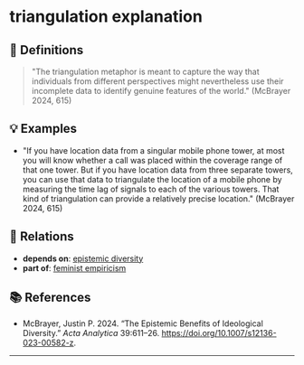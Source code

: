 # triangulation explanation

## 📖 Definitions

> "The triangulation metaphor is meant to capture the way that individuals from different perspectives might nevertheless use their incomplete data to identify genuine features of the world." (McBrayer 2024, 615)

## 💡 Examples

- "If you have location data from a singular mobile phone tower, at most you will know whether a call was placed within the coverage range of that one tower. But if you have location data from three separate towers, you can use that data to triangulate the location of a mobile phone by measuring the time lag of signals to each of the various towers. That kind of triangulation can provide a relatively precise location." (McBrayer 2024, 615)

## 🔗 Relations

- **depends on**: [epistemic diversity](./epistemic-diversity.md)
- **part of**: [feminist empiricism](./feminist-empiricism.md)

## 📚 References

- McBrayer, Justin P. 2024. “The Epistemic Benefits of Ideological Diversity.” _Acta Analytica_ 39:611–26. https://doi.org/10.1007/s12136-023-00582-z.

---

<script src="https://giscus.app/client.js"
                data-repo="natesheehan/conceptcartography"
                data-repo-id="R_kgDOPB5QiQ"
                data-category="General"
                data-category-id="DIC_kwDOPB5Qic4CsAxd"
                data-mapping="pathname"
                data-strict="0"
                data-reactions-enabled="1"
                data-emit-metadata="0"
                data-input-position="bottom"
                data-theme="catppuccin_mocha"
                data-lang="en"
                crossorigin="anonymous"
                async>
        </script>
        

